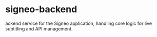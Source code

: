 # signeo-backend
ackend service for the Signeo application, handling core logic for live subtitling and API management.
